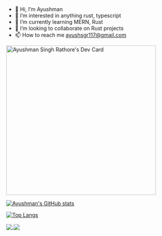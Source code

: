 - 👋 Hi, I’m Ayushman
- 👀 I’m interested in anything rust, typescript
- 🌱 I’m currently learning MERN, Rust
- 💞️ I’m looking to collaborate on Rust projects
- 📫 How to reach me ayushsgr117@gmail.com

<!---
Spartan09/Spartan09 is a ✨ special ✨ repository because its `README.md` (this file) appears on your GitHub profile.
You can click the Preview link to take a look at your changes.
--->
<!-- Daily dev card -->
<a href="https://app.daily.dev/HellFury09"><img src="https://api.daily.dev/devcards/90b5415df4614e53b479b17e0f789ef5.png?r=o9l" width="400" alt="Ayushman Singh Rathore's Dev Card"/></a>

[![Ayushman's GitHub stats](https://github-readme-stats.vercel.app/api?username=Spartan09&count_private=true&show_icons=true&theme=dark#gh-dark-mode-only)](https://github.com/Spartan09)

[![Top Langs](https://github-readme-stats.vercel.app/api/top-langs/?username=Spartan09&layout=compact&theme=dark#gh-dark-mode-only)](https://github.com/anuraghazra/github-readme-stats)


<!-- Repo cards -->
<a href="https://github.com/Spartan09/temp-chat">
  <img align="center" src="https://github-readme-stats.vercel.app/api/pin/?username=Spartan09&repo=temp-chat&show_owner=true&theme=dark#gh-dark-mode-only" />
</a>
<a href="https://github.com/Spartan09/github-battle">
  <img align="center" src="https://github-readme-stats.vercel.app/api/pin/?username=Spartan09&repo=github-battle&show_owner=true&theme=dark#gh-dark-mode-only" />
</a>

